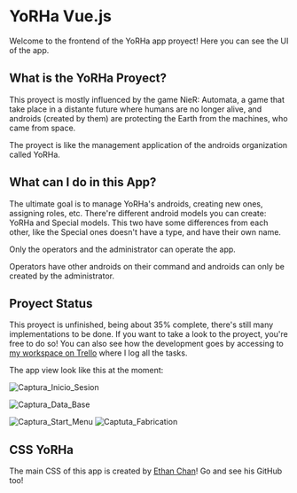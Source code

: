 # YoRHa Vue.js

Welcome to the frontend of the YoRHa app proyect! Here you can see the UI of the app. 


## What is the YoRHa Proyect?

This proyect is mostly influenced by the game NieR: Automata, a game that take place in a distante future where humans are no longer alive, and androids (created by them) are protecting the Earth from the machines, who came from space. 

The proyect is like the management application of the androids organization called YoRHa.


## What can I do in this App?

The ultimate goal is to manage YoRHa's androids, creating new ones, assigning roles, etc. 
There're different android models you can create: YoRHa and Special models. This two have some differences from each other, like the Special ones doesn't have a type, and have their own name.


Only the operators and the administrator can operate the app.


Operators have other androids on their command and androids can only be created by the administrator.


## Proyect Status

This proyect is unfinished, being about 35% complete, there's still many implementations to be done.
If you want to take a look to the proyect, you're free to do so! You can also see how the development goes by accessing to [my workspace on Trello](https://trello.com/b/osxteix8/yorha) where I log all the tasks.

The app view look like this at the moment:

![Captura_Inicio_Sesion](https://github.com/PeterCavv/yorha_ui/assets/102232679/9954e298-97e9-413e-89fc-27f0e8fd9b3f)

![Captura_Data_Base](https://github.com/PeterCavv/yorha_ui/assets/102232679/3013fd76-dc9e-44b3-9820-f33a3ba276e2)

![Captura_Start_Menu](https://github.com/PeterCavv/yorha_ui/assets/102232679/6c549a69-4b7f-4283-82bb-03db175301bf) ![Captuta_Fabrication](https://github.com/PeterCavv/yorha_ui/assets/102232679/60f7d717-0179-4830-b55d-ef3ccf0b7436)

## CSS YoRHa

The main CSS of this app is created by [Ethan Chan](https://github.com/metakirby5)! Go and see his GitHub too!
